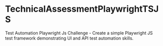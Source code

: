 # TechnicalAssessmentPlaywrightTSJS

Test Automation Playwright Js Challenge - Create a simple Playwright JS test framework demonstrating UI and API test automation skills.

